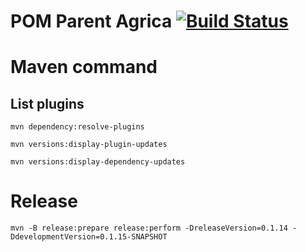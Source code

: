 POM Parent Agrica  [![Build Status](http://jenkins/buildStatus/icon?job=socle/ci-SOCLE-PPA-master)](http://jenkins/job/socle/job/ci-SOCLE-PPA-master)
========

# Maven command
## List plugins
```
mvn dependency:resolve-plugins
```

```
mvn versions:display-plugin-updates
```

```
mvn versions:display-dependency-updates
```


# Release
```
mvn -B release:prepare release:perform -DreleaseVersion=0.1.14 -DdevelopmentVersion=0.1.15-SNAPSHOT
```
